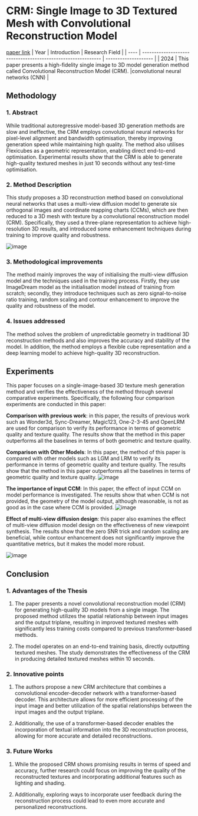 # CRM: Single Image to 3D Textured Mesh with Convolutional Reconstruction Model
[paper link](https://arxiv.org/pdf/2403.05034) 
| Year | Introduction                                                         | Research Field                 |
| ---- | ------------------------------------------------------------ | -------------------- |
| 2024 | This paper presents a high-fidelity single image to 3D model generation method called Convolutional Reconstruction Model (CRM).          |convolutional neural networks (CNN)          |

## Methodology

### 1. Abstract
While traditional autoregressive model-based 3D generation methods are slow and ineffective, the CRM employs convolutional neural networks for pixel-level alignment and bandwidth optimisation, thereby improving generation speed while maintaining high quality. The method also utilises Flexicubes as a geometric representation, enabling direct end-to-end optimisation. Experimental results show that the CRM is able to generate high-quality textured meshes in just 10 seconds without any test-time optimisation.

### 2. Method Description 
This study proposes a 3D reconstruction method based on convolutional neural networks that uses a multi-view diffusion model to generate six orthogonal images and coordinate mapping charts (CCMs), which are then reduced to a 3D mesh with texture by a convolutional reconstruction model (CRM). Specifically, they used a three-plane representation to achieve high-resolution 3D results, and introduced some enhancement techniques during training to improve quality and robustness.

![image](https://github.com/user-attachments/assets/99930399-8e04-4ddf-80c8-ef6b2a439a45)

### 3. Methodological improvements
The method mainly improves the way of initialising the multi-view diffusion model and the techniques used in the training process. Firstly, they use ImageDream model as the initialisation model instead of training from scratch; secondly, they introduce techniques such as zero signal-to-noise ratio training, random scaling and contour enhancement to improve the quality and robustness of the model.

### 4. Issues addressed 
The method solves the problem of unpredictable geometry in traditional 3D reconstruction methods and also improves the accuracy and stability of the model. In addition, the method employs a flexible cube representation and a deep learning model to achieve high-quality 3D reconstruction.

## Experiments
This paper focuses on a single-image-based 3D texture mesh generation method and verifies the effectiveness of the method through several comparative experiments. Specifically, the following four comparison experiments are conducted in this paper:

**Comparison with previous work**: in this paper, the results of previous work such as Wonder3d, Sync-Dreamer, Magic123, One-2-3-45 and OpenLRM are used for comparison to verify its performance in terms of geometric quality and texture quality. The results show that the method in this paper outperforms all the baselines in terms of both geometric and texture quality.

**Comparison with Other Models**: In this paper, the method of this paper is compared with other models such as LGM and LRM to verify its performance in terms of geometric quality and texture quality. The results show that the method in this paper outperforms all the baselines in terms of geometric quality and texture quality.
![image](https://github.com/user-attachments/assets/169da91e-8fd1-47ce-913c-17e0ccd23ac5)

**The importance of input CCM**: In this paper, the effect of input CCM on model performance is investigated. The results show that when CCM is not provided, the geometry of the model output, although reasonable, is not as good as in the case where CCM is provided.
![image](https://github.com/user-attachments/assets/870e0754-03ac-4415-b57a-41995b370726)

**Effect of multi-view diffusion design**: this paper also examines the effect of multi-view diffusion model design on the effectiveness of new viewpoint synthesis. The results show that the zero SNR trick and random scaling are beneficial, while contour enhancement does not significantly improve the quantitative metrics, but it makes the model more robust.  

![image](https://github.com/user-attachments/assets/0023791e-470a-4bde-85bd-ea6eca12eec1)

## Conclusion

### 1. Advantages of the Thesis
  1. The paper presents a novel convolutional reconstruction model (CRM) for generating high-quality 3D models from a single image. The proposed method utilizes the spatial relationship between input images and the output triplane, resulting in improved textured meshes with significantly less training costs compared to previous transformer-based methods.
  
  2. The model operates on an end-to-end training basis, directly outputting textured meshes. The study demonstrates the effectiveness of the CRM in producing detailed textured meshes within 10 seconds.

### 2. Innovative points
  1. The authors propose a new CRM architecture that combines a convolutional encoder-decoder network with a transformer-based decoder. This architecture allows for more efficient processing of the input image and better utilization of the spatial relationships between the input images and the output triplane.
  
  2. Additionally, the use of a transformer-based decoder enables the incorporation of textual information into the 3D reconstruction process, allowing for more accurate and detailed reconstructions.
 
### 3. Future Works
  1. While the proposed CRM shows promising results in terms of speed and accuracy, further research could focus on improving the quality of the reconstructed textures and incorporating additional features such as lighting and shading.
  
  2. Additionally, exploring ways to incorporate user feedback during the reconstruction process could lead to even more accurate and personalized reconstructions.    
